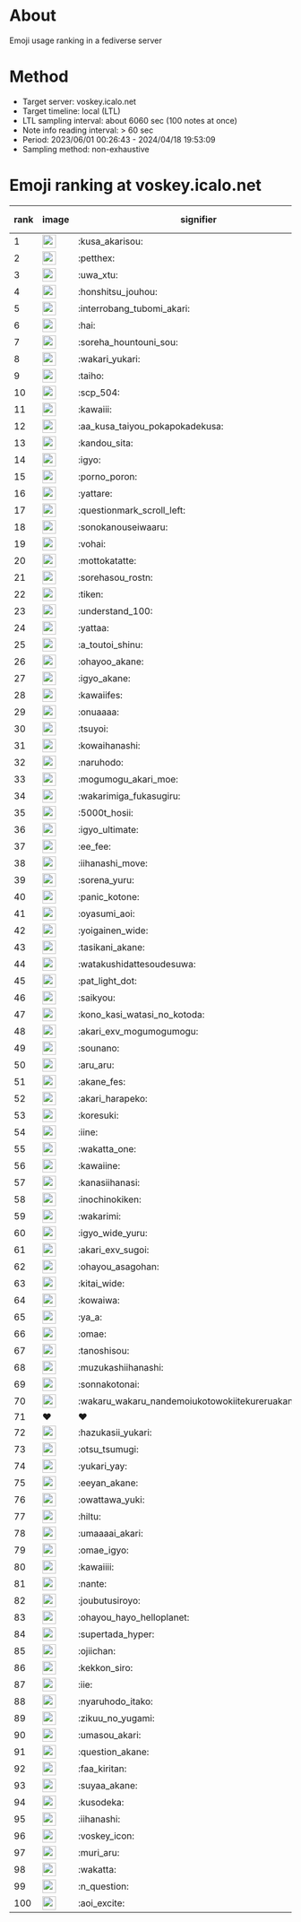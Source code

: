 # About
Emoji usage ranking in a fediverse server

# Method
- Target server: voskey.icalo.net
- Target timeline: local (LTL)
- LTL sampling interval: about 6060 sec (100 notes at once)
- Note info reading interval: > 60 sec
- Period: 2023/06/01 00:26:43 - 2024/04/18 19:53:09 
- Sampling method: non-exhaustive

# Emoji ranking at voskey.icalo.net

|rank|image|signifier|type|frequency score|
|----|----|----|----|----|
|1|<img height="24" src="https://voskey.icalo.net/emoji/kusa_akarisou.webp">|:kusa_akarisou:|custom|23765|
|2|<img height="24" src="https://voskey.icalo.net/emoji/petthex.webp">|:petthex:|custom|16344|
|3|<img height="24" src="https://voskey.icalo.net/emoji/uwa_xtu.webp">|:uwa_xtu:|custom|11033|
|4|<img height="24" src="https://voskey.icalo.net/emoji/honshitsu_jouhou.webp">|:honshitsu_jouhou:|custom|8016|
|5|<img height="24" src="https://voskey.icalo.net/emoji/interrobang_tubomi_akari.webp">|:interrobang_tubomi_akari:|custom|7991|
|6|<img height="24" src="https://voskey.icalo.net/emoji/hai.webp">|:hai:|custom|7195|
|7|<img height="24" src="https://voskey.icalo.net/emoji/soreha_hountouni_sou.webp">|:soreha_hountouni_sou:|custom|6557|
|8|<img height="24" src="https://voskey.icalo.net/emoji/wakari_yukari.webp">|:wakari_yukari:|custom|6431|
|9|<img height="24" src="https://voskey.icalo.net/emoji/taiho.webp">|:taiho:|custom|6393|
|10|<img height="24" src="https://voskey.icalo.net/emoji/scp_504.webp">|:scp_504:|custom|5306|
|11|<img height="24" src="https://voskey.icalo.net/emoji/kawaiii.webp">|:kawaiii:|custom|5305|
|12|<img height="24" src="https://voskey.icalo.net/emoji/aa_kusa_taiyou_pokapokadekusa.webp">|:aa_kusa_taiyou_pokapokadekusa:|custom|5050|
|13|<img height="24" src="https://voskey.icalo.net/emoji/kandou_sita.webp">|:kandou_sita:|custom|4741|
|14|<img height="24" src="https://voskey.icalo.net/emoji/igyo.webp">|:igyo:|custom|4253|
|15|<img height="24" src="https://voskey.icalo.net/emoji/porno_poron.webp">|:porno_poron:|custom|4024|
|16|<img height="24" src="https://voskey.icalo.net/emoji/yattare.webp">|:yattare:|custom|3911|
|17|<img height="24" src="https://voskey.icalo.net/emoji/questionmark_scroll_left.webp">|:questionmark_scroll_left:|custom|3867|
|18|<img height="24" src="https://voskey.icalo.net/emoji/sonokanouseiwaaru.webp">|:sonokanouseiwaaru:|custom|3780|
|19|<img height="24" src="https://voskey.icalo.net/emoji/vohai.webp">|:vohai:|custom|3689|
|20|<img height="24" src="https://voskey.icalo.net/emoji/mottokatatte.webp">|:mottokatatte:|custom|3651|
|21|<img height="24" src="https://voskey.icalo.net/emoji/sorehasou_rostn.webp">|:sorehasou_rostn:|custom|3547|
|22|<img height="24" src="https://voskey.icalo.net/emoji/tiken.webp">|:tiken:|custom|3431|
|23|<img height="24" src="https://voskey.icalo.net/emoji/understand_100.webp">|:understand_100:|custom|3218|
|24|<img height="24" src="https://voskey.icalo.net/emoji/yattaa.webp">|:yattaa:|custom|2985|
|25|<img height="24" src="https://voskey.icalo.net/emoji/a_toutoi_shinu.webp">|:a_toutoi_shinu:|custom|2892|
|26|<img height="24" src="https://voskey.icalo.net/emoji/ohayoo_akane.webp">|:ohayoo_akane:|custom|2891|
|27|<img height="24" src="https://voskey.icalo.net/emoji/igyo_akane.webp">|:igyo_akane:|custom|2874|
|28|<img height="24" src="https://voskey.icalo.net/emoji/kawaiifes.webp">|:kawaiifes:|custom|2727|
|29|<img height="24" src="https://voskey.icalo.net/emoji/onuaaaa.webp">|:onuaaaa:|custom|2712|
|30|<img height="24" src="https://voskey.icalo.net/emoji/tsuyoi.webp">|:tsuyoi:|custom|2692|
|31|<img height="24" src="https://voskey.icalo.net/emoji/kowaihanashi.webp">|:kowaihanashi:|custom|2606|
|32|<img height="24" src="https://voskey.icalo.net/emoji/naruhodo.webp">|:naruhodo:|custom|2516|
|33|<img height="24" src="https://voskey.icalo.net/emoji/mogumogu_akari_moe.webp">|:mogumogu_akari_moe:|custom|2470|
|34|<img height="24" src="https://voskey.icalo.net/emoji/wakarimiga_fukasugiru.webp">|:wakarimiga_fukasugiru:|custom|2337|
|35|<img height="24" src="https://voskey.icalo.net/emoji/5000t_hosii.webp">|:5000t_hosii:|custom|2295|
|36|<img height="24" src="https://voskey.icalo.net/emoji/igyo_ultimate.webp">|:igyo_ultimate:|custom|2279|
|37|<img height="24" src="https://voskey.icalo.net/emoji/ee_fee.webp">|:ee_fee:|custom|2197|
|38|<img height="24" src="https://voskey.icalo.net/emoji/iihanashi_move.webp">|:iihanashi_move:|custom|2183|
|39|<img height="24" src="https://voskey.icalo.net/emoji/sorena_yuru.webp">|:sorena_yuru:|custom|2180|
|40|<img height="24" src="https://voskey.icalo.net/emoji/panic_kotone.webp">|:panic_kotone:|custom|2076|
|41|<img height="24" src="https://voskey.icalo.net/emoji/oyasumi_aoi.webp">|:oyasumi_aoi:|custom|2067|
|42|<img height="24" src="https://voskey.icalo.net/emoji/yoigainen_wide.webp">|:yoigainen_wide:|custom|2041|
|43|<img height="24" src="https://voskey.icalo.net/emoji/tasikani_akane.webp">|:tasikani_akane:|custom|1978|
|44|<img height="24" src="https://voskey.icalo.net/emoji/watakushidattesoudesuwa.webp">|:watakushidattesoudesuwa:|custom|1949|
|45|<img height="24" src="https://voskey.icalo.net/emoji/pat_light_dot.webp">|:pat_light_dot:|custom|1815|
|46|<img height="24" src="https://voskey.icalo.net/emoji/saikyou.webp">|:saikyou:|custom|1784|
|47|<img height="24" src="https://voskey.icalo.net/emoji/kono_kasi_watasi_no_kotoda.webp">|:kono_kasi_watasi_no_kotoda:|custom|1768|
|48|<img height="24" src="https://voskey.icalo.net/emoji/akari_exv_mogumogumogu.webp">|:akari_exv_mogumogumogu:|custom|1764|
|49|<img height="24" src="https://voskey.icalo.net/emoji/sounano.webp">|:sounano:|custom|1733|
|50|<img height="24" src="https://voskey.icalo.net/emoji/aru_aru.webp">|:aru_aru:|custom|1732|
|51|<img height="24" src="https://voskey.icalo.net/emoji/akane_fes.webp">|:akane_fes:|custom|1732|
|52|<img height="24" src="https://voskey.icalo.net/emoji/akari_harapeko.webp">|:akari_harapeko:|custom|1721|
|53|<img height="24" src="https://voskey.icalo.net/emoji/koresuki.webp">|:koresuki:|custom|1685|
|54|<img height="24" src="https://voskey.icalo.net/emoji/iine.webp">|:iine:|custom|1643|
|55|<img height="24" src="https://voskey.icalo.net/emoji/wakatta_one.webp">|:wakatta_one:|custom|1616|
|56|<img height="24" src="https://voskey.icalo.net/emoji/kawaiine.webp">|:kawaiine:|custom|1583|
|57|<img height="24" src="https://voskey.icalo.net/emoji/kanasiihanasi.webp">|:kanasiihanasi:|custom|1552|
|58|<img height="24" src="https://voskey.icalo.net/emoji/inochinokiken.webp">|:inochinokiken:|custom|1528|
|59|<img height="24" src="https://voskey.icalo.net/emoji/wakarimi.webp">|:wakarimi:|custom|1505|
|60|<img height="24" src="https://voskey.icalo.net/emoji/igyo_wide_yuru.webp">|:igyo_wide_yuru:|custom|1495|
|61|<img height="24" src="https://voskey.icalo.net/emoji/akari_exv_sugoi.webp">|:akari_exv_sugoi:|custom|1475|
|62|<img height="24" src="https://voskey.icalo.net/emoji/ohayou_asagohan.webp">|:ohayou_asagohan:|custom|1430|
|63|<img height="24" src="https://voskey.icalo.net/emoji/kitai_wide.webp">|:kitai_wide:|custom|1375|
|64|<img height="24" src="https://voskey.icalo.net/emoji/kowaiwa.webp">|:kowaiwa:|custom|1337|
|65|<img height="24" src="https://voskey.icalo.net/emoji/ya_a.webp">|:ya_a:|custom|1334|
|66|<img height="24" src="https://voskey.icalo.net/emoji/omae.webp">|:omae:|custom|1324|
|67|<img height="24" src="https://voskey.icalo.net/emoji/tanoshisou.webp">|:tanoshisou:|custom|1283|
|68|<img height="24" src="https://voskey.icalo.net/emoji/muzukashiihanashi.webp">|:muzukashiihanashi:|custom|1239|
|69|<img height="24" src="https://voskey.icalo.net/emoji/sonnakotonai.webp">|:sonnakotonai:|custom|1212|
|70|<img height="24" src="https://voskey.icalo.net/emoji/wakaru_wakaru_nandemoiukotowokiitekureruakanetyan.webp">|:wakaru_wakaru_nandemoiukotowokiitekureruakanetyan:|custom|1204|
|71|❤|❤|unicode|1195|
|72|<img height="24" src="https://voskey.icalo.net/emoji/hazukasii_yukari.webp">|:hazukasii_yukari:|custom|1190|
|73|<img height="24" src="https://voskey.icalo.net/emoji/otsu_tsumugi.webp">|:otsu_tsumugi:|custom|1172|
|74|<img height="24" src="https://voskey.icalo.net/emoji/yukari_yay.webp">|:yukari_yay:|custom|1163|
|75|<img height="24" src="https://voskey.icalo.net/emoji/eeyan_akane.webp">|:eeyan_akane:|custom|1157|
|76|<img height="24" src="https://voskey.icalo.net/emoji/owattawa_yuki.webp">|:owattawa_yuki:|custom|1153|
|77|<img height="24" src="https://voskey.icalo.net/emoji/hiltu.webp">|:hiltu:|custom|1118|
|78|<img height="24" src="https://voskey.icalo.net/emoji/umaaaai_akari.webp">|:umaaaai_akari:|custom|1115|
|79|<img height="24" src="https://voskey.icalo.net/emoji/omae_igyo.webp">|:omae_igyo:|custom|1109|
|80|<img height="24" src="https://voskey.icalo.net/emoji/kawaiiii.webp">|:kawaiiii:|custom|1106|
|81|<img height="24" src="https://voskey.icalo.net/emoji/nante.webp">|:nante:|custom|1100|
|82|<img height="24" src="https://voskey.icalo.net/emoji/joubutusiroyo.webp">|:joubutusiroyo:|custom|1098|
|83|<img height="24" src="https://voskey.icalo.net/emoji/ohayou_hayo_helloplanet.webp">|:ohayou_hayo_helloplanet:|custom|1097|
|84|<img height="24" src="https://voskey.icalo.net/emoji/supertada_hyper.webp">|:supertada_hyper:|custom|1095|
|85|<img height="24" src="https://voskey.icalo.net/emoji/ojiichan.webp">|:ojiichan:|custom|1085|
|86|<img height="24" src="https://voskey.icalo.net/emoji/kekkon_siro.webp">|:kekkon_siro:|custom|1081|
|87|<img height="24" src="https://voskey.icalo.net/emoji/iie.webp">|:iie:|custom|1062|
|88|<img height="24" src="https://voskey.icalo.net/emoji/nyaruhodo_itako.webp">|:nyaruhodo_itako:|custom|1060|
|89|<img height="24" src="https://voskey.icalo.net/emoji/zikuu_no_yugami.webp">|:zikuu_no_yugami:|custom|1059|
|90|<img height="24" src="https://voskey.icalo.net/emoji/umasou_akari.webp">|:umasou_akari:|custom|1059|
|91|<img height="24" src="https://voskey.icalo.net/emoji/question_akane.webp">|:question_akane:|custom|1045|
|92|<img height="24" src="https://voskey.icalo.net/emoji/faa_kiritan.webp">|:faa_kiritan:|custom|1038|
|93|<img height="24" src="https://voskey.icalo.net/emoji/suyaa_akane.webp">|:suyaa_akane:|custom|1028|
|94|<img height="24" src="https://voskey.icalo.net/emoji/kusodeka.webp">|:kusodeka:|custom|1009|
|95|<img height="24" src="https://voskey.icalo.net/emoji/iihanashi.webp">|:iihanashi:|custom|1002|
|96|<img height="24" src="https://voskey.icalo.net/emoji/voskey_icon.webp">|:voskey_icon:|custom|997|
|97|<img height="24" src="https://voskey.icalo.net/emoji/muri_aru.webp">|:muri_aru:|custom|974|
|98|<img height="24" src="https://voskey.icalo.net/emoji/wakatta.webp">|:wakatta:|custom|966|
|99|<img height="24" src="https://voskey.icalo.net/emoji/n_question.webp">|:n_question:|custom|955|
|100|<img height="24" src="https://voskey.icalo.net/emoji/aoi_excite.webp">|:aoi_excite:|custom|947|
